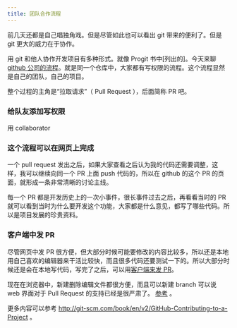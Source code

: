 ```yaml
---
title: 团队合作流程
---
```



前几天还都是自己唱独角戏。但是尽管如此也可以看出 git 带来的便利了。但是 git 更大的威力在于协作。
<!-- 写到目前，读者还只能感受到 git 带来的麻烦，感受不到 git 带来的便利，所以单兵作战的部分还要给大家梳理一下，用了 git 到底有哪些好处，不然，如果我不是跟团队开发，那么是否就没有必要学 git 了 -->


用 git 和他人协作开发项目有多种形式。就像 Progit 书中[列出的]。今天来聊 [github 公司的流程](https://guides.github.com/introduction/flow/index.html)。就是同一个仓库中，大家都有写权限的流程。这个流程显然是自己的团队，自己的项目。

整个过程的主角是“拉取请求”（ Pull Request ），后面简称 PR 吧。

### 给队友添加写权限

用 collaborator 


### 这个流程可以在网页上完成

<!-- 
如何在网页上直接 edit 并发出 PR
https://github.com/blog/1945-quick-pull-requests

这个方法是最简单的实现 github flow 的操作流程
 -->

<!-- https://guides.github.com/activities/hello-world/ -->



<!--  PR 定义

- 可以让队友审核你的代码
- 可以讨论，跟一个 issue 一样

Pull requests are proposed changes to a repository submitted by a user and accepted or rejected by a repository's collaborators. Like issues, pull requests each have their own discussion forum. See Using Pull Requests.

https://help.github.com/articles/github-glossary/
 -->


一个 pull request 发出之后，如果大家查看之后认为我的代码还需要调整，这样，我可以继续向同一个 PR 上面 push 代码的，所以在 github 的这个 PR 的页面，就形成一条非常清晰的讨论主线。


每一个 PR 都是开发历史上的一次小事件，很长事件过去之后，再看看当时的 PR 就可以看到当时为什么要开发这个功能，大家都是什么意见，都写了哪些代码。所以是项目发展的珍贵资料。


### 客户端中发 PR

尽管网页中发 PR 很方便，但大部分时候可能要修改的内容比较多，所以还是本地用自己喜欢的编辑器来干活比较快，而且很多代码还要测试一下的。所以大部分时候还是会在本地写代码，写完了之后，可以用[客户端来发 PR](https://github.com/blog/1946-create-pull-requests-with-github-for-mac)。

现在在浏览器中，新建删除编辑文件都很方便，而且可以新建 branch 可以说 web 界面对于 Pull Request 的支持已经是很严肃了。
[参考](https://github.com/blog/1557-github-flow-in-the-browser) 。

更多内容可以参考 <http://git-scm.com/book/en/v2/GitHub-Contributing-to-a-Project> 。
